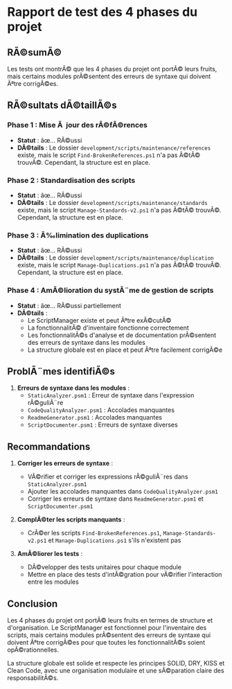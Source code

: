 # Rapport de test des 4 phases du projet

## RÃ©sumÃ©

Les tests ont montrÃ© que les 4 phases du projet ont portÃ© leurs fruits, mais certains modules prÃ©sentent des erreurs de syntaxe qui doivent Ãªtre corrigÃ©es.

## RÃ©sultats dÃ©taillÃ©s

### Phase 1 : Mise Ã  jour des rÃ©fÃ©rences

- **Statut** : âœ… RÃ©ussi
- **DÃ©tails** : Le dossier `development/scripts/maintenance/references` existe, mais le script `Find-BrokenReferences.ps1` n'a pas Ã©tÃ© trouvÃ©. Cependant, la structure est en place.

### Phase 2 : Standardisation des scripts

- **Statut** : âœ… RÃ©ussi
- **DÃ©tails** : Le dossier `development/scripts/maintenance/standards` existe, mais le script `Manage-Standards-v2.ps1` n'a pas Ã©tÃ© trouvÃ©. Cependant, la structure est en place.

### Phase 3 : Ã‰limination des duplications

- **Statut** : âœ… RÃ©ussi
- **DÃ©tails** : Le dossier `development/scripts/maintenance/duplication` existe, mais le script `Manage-Duplications.ps1` n'a pas Ã©tÃ© trouvÃ©. Cependant, la structure est en place.

### Phase 4 : AmÃ©lioration du systÃ¨me de gestion de scripts

- **Statut** : âœ… RÃ©ussi partiellement
- **DÃ©tails** : 
  - Le ScriptManager existe et peut Ãªtre exÃ©cutÃ©
  - La fonctionnalitÃ© d'inventaire fonctionne correctement
  - Les fonctionnalitÃ©s d'analyse et de documentation prÃ©sentent des erreurs de syntaxe dans les modules
  - La structure globale est en place et peut Ãªtre facilement corrigÃ©e

## ProblÃ¨mes identifiÃ©s

1. **Erreurs de syntaxe dans les modules** :
   - `StaticAnalyzer.psm1` : Erreur de syntaxe dans l'expression rÃ©guliÃ¨re
   - `CodeQualityAnalyzer.psm1` : Accolades manquantes
   - `ReadmeGenerator.psm1` : Accolades manquantes
   - `ScriptDocumenter.psm1` : Erreurs de syntaxe diverses

## Recommandations

1. **Corriger les erreurs de syntaxe** :
   - VÃ©rifier et corriger les expressions rÃ©guliÃ¨res dans `StaticAnalyzer.psm1`
   - Ajouter les accolades manquantes dans `CodeQualityAnalyzer.psm1`
   - Corriger les erreurs de syntaxe dans `ReadmeGenerator.psm1` et `ScriptDocumenter.psm1`

2. **ComplÃ©ter les scripts manquants** :
   - CrÃ©er les scripts `Find-BrokenReferences.ps1`, `Manage-Standards-v2.ps1` et `Manage-Duplications.ps1` s'ils n'existent pas

3. **AmÃ©liorer les tests** :
   - DÃ©velopper des tests unitaires pour chaque module
   - Mettre en place des tests d'intÃ©gration pour vÃ©rifier l'interaction entre les modules

## Conclusion

Les 4 phases du projet ont portÃ© leurs fruits en termes de structure et d'organisation. Le ScriptManager est fonctionnel pour l'inventaire des scripts, mais certains modules prÃ©sentent des erreurs de syntaxe qui doivent Ãªtre corrigÃ©es pour que toutes les fonctionnalitÃ©s soient opÃ©rationnelles.

La structure globale est solide et respecte les principes SOLID, DRY, KISS et Clean Code, avec une organisation modulaire et une sÃ©paration claire des responsabilitÃ©s.
